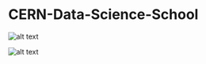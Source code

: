 # CERN-Data-Science-School
![alt text][logo]

[logo]: https://www.lip.pt/data-science-2019/img/logo-general.png "Logo Title Text 2"


![alt text](https://www.lip.pt/data-science-2019/img/logo-general.png "Logo Title Text 1")

